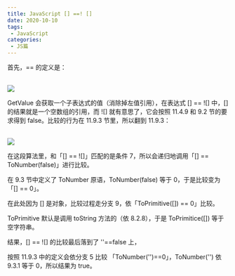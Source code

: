 ```yaml
---
title: JavaScript [] ==! []
date: 2020-10-10
tags:
 - JavaScript
categories:
 - JS篇
---
```


首先，== 的定义是：

<br />

<img src="https://pic1.zhimg.com/cf1e9188f66186ecd77fb31ac0c5400f_r.jpg?source=1940ef5c" />

<br />

<!--more-->

GetValue 会获取一个子表达式的值（消除掉左值引用），在表达式 [] == ![] 中，[] 的结果就是一个空数组的引用，而 ![] 就有意思了，它会按照 11.4.9 和 9.2 节的要求得到 false。比较的行为在 11.9.3 节里，所以翻到 11.9.3：

<br />

<img src="https://pic4.zhimg.com/2d0d90f2d9549f5f13ad53be3f75ace8_r.jpg?source=1940ef5c" />

<br />

在这段算法里，和「[] == ![]」匹配的是条件 7，所以会递归地调用「[] == ToNumber(false)」进行比较。

在 9.3 节中定义了 ToNumber 原语，ToNumber(false) 等于 0，于是比较变为「[] == 0」。

在此处因为 [] 是对象，比较过程走分支 9，依「ToPrimitive([]) == 0」比较。

ToPrimitive 默认是调用 toString 方法的（依 8.2.8），于是 ToPrimitice([]) 等于空字符串。

结果，[] == ![] 的比较最后落到了 ''==false 上，

按照 11.9.3 中的定义会依分支 5 比较 「ToNumber('')==0」，ToNumber('') 依 9.3.1 等于 0，所以结果为 true。



